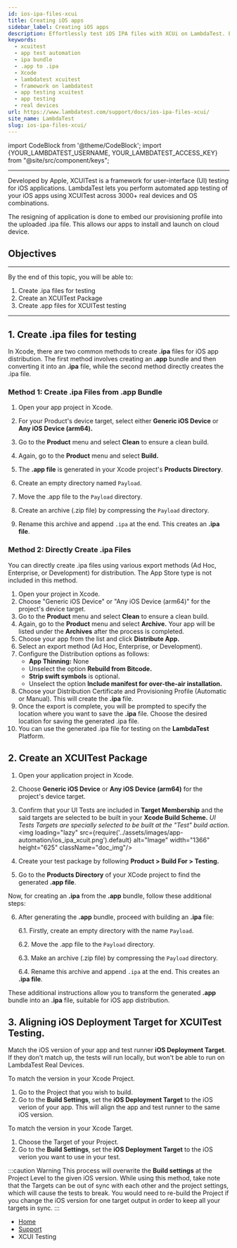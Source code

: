 ```yaml
---
id: ios-ipa-files-xcui
title: Creating iOS apps
sidebar_label: Creating iOS apps
description: Effortlessly test iOS IPA files with XCUi on LambdaTest. Ensure your apps run smoothly on all iOS devices with comprehensive testing support.
keywords:
  - xcuitest
  - app test automation
  - ipa bundle
  - .app to .ipa
  - Xcode
  - lambdatest xcuitest
  - framework on lambdatest
  - app testing xcuitest
  - app testing
  - real devices
url: https://www.lambdatest.com/support/docs/ios-ipa-files-xcui/
site_name: LambdaTest
slug: ios-ipa-files-xcui/
---
```


import CodeBlock from '@theme/CodeBlock';
import {YOUR_LAMBDATEST_USERNAME, YOUR_LAMBDATEST_ACCESS_KEY} from "@site/src/component/keys";

<script type="application/ld+json"
      dangerouslySetInnerHTML={{ __html: JSON.stringify({
       "@context": "https://schema.org",
        "@type": "BreadcrumbList",
        "itemListElement": [{
          "@type": "ListItem",
          "position": 1,
          "name": "Home",
          "item": "https://www.lambdatest.com"
        },{
          "@type": "ListItem",
          "position": 2,
          "name": "Support",
          "item": "https://www.lambdatest.com/support/docs/"
        },{
          "@type": "ListItem",
          "position": 3,
          "name": "Creating iOS apps",
          "item": "https://www.lambdatest.com/support/docs/ios-ipa-files-xcui/"
        }]
      })
    }}
></script>

---

Developed by Apple, XCUITest is a framework for user-interface (UI) testing for iOS applications. LambdaTest lets you perform automated app testing of your iOS apps using XCUITest across 3000+ real devices and OS combinations.

The resigning of application is done to embed our provisioning profile into the uploaded .ipa file. This allows our apps to install and launch on cloud device.

## Objectives

---

By the end of this topic, you will be able to:

1. Create .ipa files for testing
2. Create an XCUITest Package
3. Create .app files for XCUITest testing
---
## 1. Create .ipa files for testing

In Xcode, there are two common methods to create **.ipa** files for iOS app distribution. The first method involves creating an **.app** bundle and then converting it into an **.ipa** file, while the second method directly creates the .ipa file.

### Method 1: Create .ipa Files from .app Bundle

1. Open your app project in Xcode.
2. For your Product's device target, select either **Generic iOS Device** or **Any iOS Device (arm64).**
3. Go to the **Product** menu and select **Clean** to ensure a clean build.
4. Again, go to the **Product** menu and select **Build.**
5. The **.app file** is generated in your Xcode project's **Products Directory**.

1. Create an empty directory named `Payload`.
2. Move the .app file to the `Payload` directory.
3. Create an archive (.zip file) by compressing the `Payload` directory.
4. Rename this archive and append `.ipa` at the end. This creates an **.ipa file**.

### Method 2: Directly Create .ipa Files

You can directly create .ipa files using various export methods (Ad Hoc, Enterprise, or Development) for distribution. The App Store type is not included in this method.

1. Open your project in Xcode.
2. Choose "Generic iOS Device" or "Any iOS Device (arm64)" for the project's device target.
3. Go to the **Product** menu and select **Clean** to ensure a clean build.
4. Again, go to the **Product** menu and select **Archive.** Your app will be listed under the **Archives** after the process is completed.
5. Choose your app from the list and click **Distribute App.**
6. Select an export method (Ad Hoc, Enterprise, or Development).
7. Configure the Distribution options as follows:
   - **App Thinning:** None
   - Unselect the option **Rebuild from Bitcode.**
   - **Strip swift symbols** is optional.
   - Unselect the option **Include manifest for over-the-air installation.**
8. Choose your Distribution Certificate and Provisioning Profile (Automatic or Manual). This will create the **.ipa** file.
9. Once the export is complete, you will be prompted to specify the location where you want to save the **.ipa** file. Choose the desired location for saving the generated .ipa file.
10. You can use the generated .ipa file for testing on the **LambdaTest** Platform.

## 2. Create an XCUITest Package

1. Open your application project in Xcode.

2. Choose **Generic iOS Device** or **Any iOS Device (arm64)** for the project's device target.

3. Confirm that your UI Tests are included in **Target Membership** and the said targets are selected to be built in your **Xcode Build Scheme.** _UI Tests Targets are specially selected to be built at the "Test" build action._
<img loading="lazy" src={require('../assets/images/app-automation/ios_ipa_xcuit.png').default} alt="Image" width="1366" height="625" className="doc_img"/>

4. Create your test package by following **Product > Build For > Testing.**

5. Go to the **Products Directory** of your XCode project to find the generated **.app file**.

Now, for creating an **.ipa** from the **.app** bundle, follow these additional steps:

6. After generating the **.app** bundle, proceed with building an **.ipa** file:

   6.1. Firstly, create an empty directory with the name `Payload`.

   6.2. Move the .app file to the `Payload` directory.

   6.3. Make an archive (.zip file) by compressing the `Payload` directory.

   6.4. Rename this archive and append `.ipa` at the end. This creates an **.ipa file**.

These additional instructions allow you to transform the generated **.app** bundle into an **.ipa** file, suitable for iOS app distribution.

## 3. Aligning iOS Deployment Target for XCUITest Testing.

Match the iOS version of your app and test runner **iOS Deployment Target**. If they don't match up, the tests will run locally, but won't be able to run on LambdaTest Real Devices.

To match the version in your Xcode Project.

1. Go to the Project that you wish to build.
2. Go to the **Build Settings**, set the **iOS Deployment Target** to the iOS verion of your app. This will align the app and test runner to the same iOS version.

To match the version in your Xcode Target.

1. Choose the Target of your Project.
2. Go to the **Build Settings**, set the **iOS Deployment Target** to the iOS verion you want to use in your test.

:::caution Warning
This process will overwrite the **Build settings** at the Project Level to the given iOS version. While using this method, take note that the Targets can be out of sync with each other and the project settings, which will cause the tests to break. You would need to re-build the Project if you change the iOS version for one target output in order to keep all your targets in sync.
:::

<nav aria-label="breadcrumbs">
  <ul className="breadcrumbs">
    <li className="breadcrumbs__item">
      <a className="breadcrumbs__link" target="_self" href="https://www.lambdatest.com">
        Home
      </a>
    </li>
    <li className="breadcrumbs__item">
      <a className="breadcrumbs__link" target="_self" href="https://www.lambdatest.com/support/docs/">
        Support
      </a>
    </li>
    <li className="breadcrumbs__item breadcrumbs__item--active">
      <span className="breadcrumbs__link">
      XCUI Testing</span>
    </li>
  </ul>
</nav>
